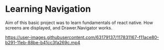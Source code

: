 # Learning Navigation

Aim of this basic project was to learn fundamentals of react native. How screens are displayed, and Drawer.Navigator works.

https://user-images.githubusercontent.com/63179137/117831167-f11ace80-b291-11eb-88be-b41cc3fa269c.mp4

